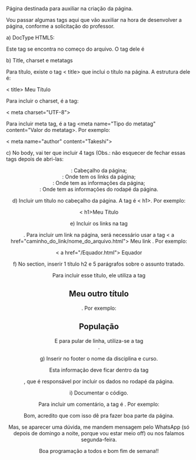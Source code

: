 Página destinada para auxiliar na criação da página.

Vou passar algumas tags aqui que vão auxiliar na hora de desenvolver a página, conforme a solicitação do professor.

a) DocType HTML5:

Este tag se encontra no começo do arquivo. O tag dele é <!DOCTYPE HTML5>

b) Title, charset e metatags

Para título, existe o tag < title> que inclui o título na página. A estrutura dele é:

< title> Meu Título </title>

Para incluir o charset, é a tag: 

< meta charset="UTF-8">

Para incluir meta tag, é a tag <meta name="Tipo do metatag" content="Valor do metatag>. Por exemplo:

< meta name="author" content="Takeshi">

c) No body, vai ter que incluir 4 tags (Obs.: não esquecer de fechar essas tags depois de abri-las:

<header>: Cabeçalho da página;

<nav>: Onde tem os links da página;

<section>: Onde tem as informações da página;

<footer>: Onde tem as informações do rodapé da página.

d) Incluir um título no cabeçalho da página. A tag é < h1>. Por exemplo:

< h1>Meu Título</h1>

e) Incluir os links na tag <nav>. Para incluir um link na página, será necessário usar a tag < a href="caminho_do_link/nome_do_arquivo.html"> Meu link </a>. Por exemplo:

< a href="/Equador.html"> Equador </a>

f) No section, inserir 1 título h2 e 5 parágrafos sobre o assunto tratado.

Para incluir esse título, ele utiliza a tag <h2>Meu outro título</h2>. Por exemplo:

<h2> População </h2>

E para pular de linha, utiliza-se a tag <br>.

g) Inserir no footer o nome da disciplina e curso.

Esta informação deve ficar dentro da tag <footer>, que é responsável por incluir os dados no rodapé da página.

i) Documentar o código.

Para incluir um comentário, a tag é <!-- Meu Comentário -->. Por exemplo:

<!--
  Incluir metatags solicitadas pelo professor
--> 

Bom, acredito que com isso dê pra fazer boa parte da página.

Mas, se aparecer uma dúvida, me mandem mensagem pelo WhatsApp (só depois de domingo a noite, porque vou estar meio off) ou nos falamos segunda-feira.

Boa programação a todos e bom fim de semana!!
